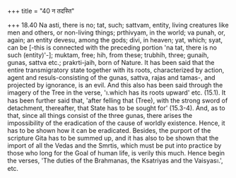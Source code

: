 +++
title = "40 न तदस्ति"

+++
18.40 Na asti, there is no; tat, such; sattvam, entity, living creatures
like men and others, or non-living things; prthivyam, in the world; va
punah, or, again; an entity devesu, among the gods; divi, in heaven;
yat, which; syat, can be \[-this is connected with the preceding portion
'na tat, there is no such (entity)'-\]; muktam, free; hih, from these;
trubhih, three; gunaih, gunas, sattva etc.; prakrti-jaih, born of
Nature. It has been said that the entire transmigratory state together
with its roots, characterized by action, agent and resuls-consisting of
the gunas, sattva, rajas and tamas-, and projected by ignorance, is an
evil. And this also has been said through the imagery of the Tree in the
verse, '৷৷.which has its roots upward' etc. (15.1). It has been further
said that, 'after felling that (Tree), with the strong sword of
detachment, thereafter, that State has to be sought for' (15.3-4). And,
as to that, since all things consist of the three gunas, there arises
the impossibility of the eradication of the cause of worldly existence.
Hence, it has to be shown how it can be eradicated. Besides, the purport
of the scripture Gita has to be summed up, and it has also to be shown
that the import of all the Vedas and the Smrtis, which must be put into
practice by those who long for the Goal of human life, is verily this
much. Hence begin the verses, 'The duties of the Brahmanas, the
Ksatriyas and the Vaisyas৷৷.', etc.
